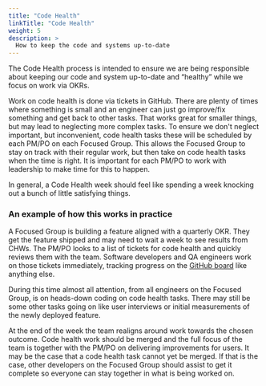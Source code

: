 ```yaml
---
title: "Code Health"
linkTitle: "Code Health"
weight: 5
description: >
  How to keep the code and systems up-to-date
---
```


The Code Health process is intended to ensure we are being responsible about keeping our code and system up-to-date and “healthy” while we focus on work via OKRs.

Work on code health is done via tickets in GitHub. There are plenty of times where something is small and an engineer can just go improve/fix something and get back to other tasks. That works great for smaller things, but may lead to neglecting more complex tasks. To ensure we don't neglect important, but inconvenient, code health tasks these will be scheduled by each PM/PO on each Focused Group. This allows the Focused Group to stay on track with their regular work, but then take on code health tasks when the time is right. It is important for each PM/PO to work with leadership to make time for this to happen.

In general, a Code Health week should feel like spending a week knocking out a bunch of little satisfying things.

### An example of how this works in practice

A Focused Group is building a feature aligned with a quarterly OKR. They get the feature shipped and may need to wait a week to see results from CHWs. The PM/PO looks to a list of tickets for code health and quickly reviews them with the team. Software developers and QA engineers work on those tickets immediately, tracking progress on the [GitHub board](https://github.com/orgs/medic/projects/134/views/1) like anything else.

During this time almost all attention, from all engineers on the Focused Group, is on heads-down coding on code health tasks. There may still be some other tasks going on like user interviews or initial measurements of the newly deployed feature.

At the end of the week the team realigns around work towards the chosen outcome. Code health work should be merged and the full focus of the team is together with the PM/PO on delivering improvements for users. It may be the case that a code health task cannot yet be merged. If that is the case, other developers on the Focused Group should assist to get it complete so everyone can stay together in what is being worked on.
